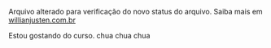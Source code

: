 Arquivo alterado para verificação do novo status do arquivo.
Saiba mais em [willianjusten.com.br](http://willianjusten.com.br)

Estou gostando do curso. chua chua chua